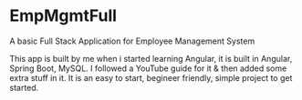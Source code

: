 # EmpMgmtFull
A basic Full Stack Application for Employee Management System

This app is built by me when i started learning Angular, it is built in Angular, Spring Boot, MySQL.
I followed a YouTube guide for it & then added some extra stuff in it.
It is an easy to start, begineer friendly, simple project to get started.
